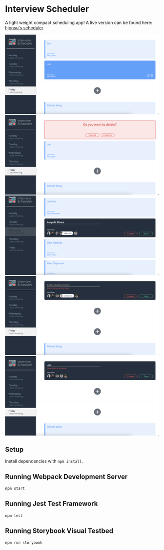 # Interview Scheduler

A light weight compact scheduling app! A live version can be found here: [hjonsu's scheduler]( https://hardcore-davinci-b7d3a7.netlify.app/)


!["Screenshot of overview"](https://github.com/hjonsu/scheduler/blob/master/public/docs/overview.png)
!["Screenshot of Delete confirmation"](https://github.com/hjonsu/scheduler/blob/master/public/docs/delete%20confirm.png)
!["Screenshot of full schedule"](https://github.com/hjonsu/scheduler/blob/master/public/docs/no%20spot%20rem.png)
!["Screenshot of no name error"](https://github.com/hjonsu/scheduler/blob/master/public/docs/select%20student%20name.png)
!["Screenshot of no interviewer error"](https://github.com/hjonsu/scheduler/blob/master/public/docs/select%20interv.png)

## Setup

Install dependencies with `npm install`.

## Running Webpack Development Server

```sh
npm start
```

## Running Jest Test Framework

```sh
npm test
```

## Running Storybook Visual Testbed

```sh
npm run storybook
```
